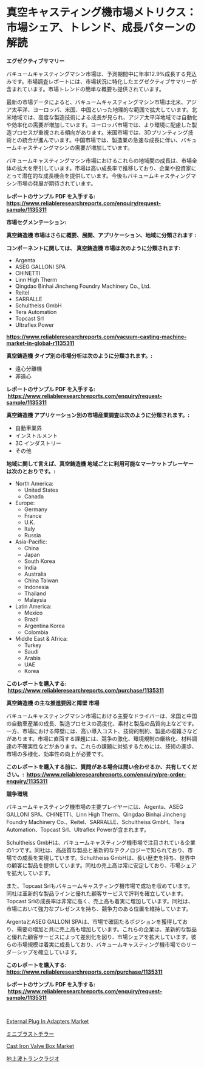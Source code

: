 <p><h1>真空キャスティング機市場メトリクス：市場シェア、トレンド、成長パターンの解読</h1></p><p><strong>エグゼクティブサマリー</strong></p>
<p><p>バキュームキャスティングマシン市場は、予測期間中に年率12.9%成長する見込みです。市場調査レポートには、市場状況に特化したエグゼクティブサマリーが含まれています。市場トレンドの簡単な概要も提供されています。</p><p>最新の市場データによると、バキュームキャスティングマシン市場は北米、アジア太平洋、ヨーロッパ、米国、中国といった地理的な範囲で拡大しています。北米地域では、高度な製造技術による成長が見られ、アジア太平洋地域では自動化や効率化の需要が増加しています。ヨーロッパ市場では、より環境に配慮した製造プロセスが重視される傾向があります。米国市場では、3Dプリンティング技術との統合が進んでいます。中国市場では、製造業の急速な成長に伴い、バキュームキャスティングマシンの需要が増加しています。</p><p>バキュームキャスティングマシン市場におけるこれらの地域間の成長は、市場全体の拡大を牽引しています。市場は高い成長率で推移しており、企業や投資家にとって潜在的な成長機会を提供しています。今後もバキュームキャスティングマシン市場の発展が期待されています。</p></p>
<p><strong>レポートのサンプル PDF を入手する: <a href="https://www.reliableresearchreports.com/enquiry/request-sample/1135311">https://www.reliableresearchreports.com/enquiry/request-sample/1135311</a></strong></p>
<p><strong>市場セグメンテーション:</strong></p>
<p><strong> 真空鋳造機 市場はさらに概要、展開、アプリケーション、地域に分類されます :</strong></p>
<p><strong>コンポーネントに関しては、 真空鋳造機 市場は次のように分類されます: &nbsp;</strong></p>
<p><ul><li>Argenta</li><li>ASEG GALLONI SPA</li><li>CHINETTI</li><li>Linn High Therm</li><li>Qingdao Binhai Jincheng Foundry Machinery Co., Ltd.</li><li>Reitel</li><li>SARRALLE</li><li>Schultheiss GmbH</li><li>Tera Automation</li><li>Topcast Srl</li><li>Ultraflex Power</li></ul></p>
<p><strong><a href="https://www.reliableresearchreports.com/vacuum-casting-machine-market-in-global-r1135311">https://www.reliableresearchreports.com/vacuum-casting-machine-market-in-global-r1135311</a></strong></p>
<p><strong> 真空鋳造機 タイプ別の市場分析は次のように分類されます。:</strong></p>
<p><ul><li>遠心分離機</li><li>非遠心</li></ul></p>
<p><strong>レポートのサンプル PDF を入手する: &nbsp;<a href="https://www.reliableresearchreports.com/enquiry/request-sample/1135311">https://www.reliableresearchreports.com/enquiry/request-sample/1135311</a></strong></p>
<p><strong> 真空鋳造機 アプリケーション別の市場産業調査は次のように分類されます。:</strong></p>
<p><ul><li>自動車業界</li><li>インストルメント</li><li>3C インダストリー</li><li>その他</li></ul></p>
<p><strong>地域に関して言えば、真空鋳造機 地域ごとに利用可能なマーケットプレーヤーは次のとおりです。:</strong></p>
<p><ul>
    <li>
        North America:
        <ul>
            <li>United States</li>
            <li>Canada</li>
        </ul>
    </li>
    <li>
        Europe:
        <ul>
            <li>Germany</li>
            <li>France</li>
            <li>U.K.</li>
            <li>Italy</li>
            <li>Russia</li>
        </ul>
    </li>
    <li>
        Asia-Pacific:
        <ul>
            <li>China</li>
            <li>Japan</li>
            <li>South Korea</li>
            <li>India</li>
            <li>Australia</li>
            <li>China Taiwan</li>
            <li>Indonesia</li>
            <li>Thailand</li>
            <li>Malaysia</li>
        </ul>
    </li>
    <li>
        Latin America:
        <ul>
            <li>Mexico</li>
            <li>Brazil</li>
            <li>Argentina Korea</li>
            <li>Colombia</li>
        </ul>
    </li>
    <li>
        Middle East & Africa:
        <ul>
            <li>Turkey</li>
            <li>Saudi</li>
            <li>Arabia</li>
            <li>UAE</li>
            <li>Korea</li>
        </ul>
    </li>
    </ul></p>
<p><strong>このレポートを購入する: &nbsp;<a href="https://www.reliableresearchreports.com/purchase/1135311">https://www.reliableresearchreports.com/purchase/1135311</a></strong></p>
<p><strong>真空鋳造機 の主な推進要因と障壁 市場</strong></p>
<p><p>バキュームキャスティングマシン市場における主要なドライバーは、米国と中国の自動車産業の成長、製造プロセスの高度化、素材と製品の品質向上などです。一方、市場における障壁には、高い導入コスト、技術的制約、製品の複雑さなどがあります。市場に直面する課題には、競争の激化、環境規制の厳格化、材料調達の不確実性などがあります。これらの課題に対処するためには、技術の進歩、市場の多様化、効率性の向上が必要です。</p></p>
<p><strong>このレポートを購入する前に、質問がある場合は問い合わせるか、共有してください。:&nbsp; <a href="https://www.reliableresearchreports.com/enquiry/pre-order-enquiry/1135311">https://www.reliableresearchreports.com/enquiry/pre-order-enquiry/1135311</a></strong></p>
<p><strong>競争環境</strong></p>
<p><p>バキュームキャスティング機市場の主要プレイヤーには、Argenta、ASEG GALLONI SPA、CHINETTI、Linn High Therm、Qingdao Binhai Jincheng Foundry Machinery Co.、Reitel、SARRALLE、Schultheiss GmbH、Tera Automation、Topcast Srl、Ultraflex Powerが含まれます。</p><p>Schultheiss GmbHは、バキュームキャスティング機市場で注目されている企業の1つです。同社は、高品質な製品と革新的なテクノロジーで知られており、市場での成長を実現しています。Schultheiss GmbHは、長い歴史を持ち、世界中の顧客に製品を提供しています。同社の売上高は常に安定しており、市場シェアを拡大しています。</p><p>また、Topcast Srlもバキュームキャスティング機市場で成功を収めています。同社は革新的な製品ラインと優れた顧客サービスで評判を確立しています。Topcast Srlの成長率は非常に高く、売上高も着実に増加しています。同社は、市場において強力なプレゼンスを持ち、競争力のある位置を維持しています。</p><p>ArgentaとASEG GALLONI SPAは、市場で確固たるポジションを獲得しており、需要の増加と共に売上高も増加しています。これらの企業は、革新的な製品と優れた顧客サービスによって差別化を図り、市場シェアを拡大しています。彼らの市場規模は着実に成長しており、バキュームキャスティング機市場でのリーダーシップを確立しています。</p></p>
<p><strong>このレポートを購入する: &nbsp; <a href="https://www.reliableresearchreports.com/purchase/1135311">https://www.reliableresearchreports.com/purchase/1135311</a></strong></p>
<p><strong>レポートのサンプル PDF を入手する: &nbsp;<a href="https://www.reliableresearchreports.com/enquiry/request-sample/1135311">https://www.reliableresearchreports.com/enquiry/request-sample/1135311</a></strong><strong></strong></p>
<p>&nbsp;</p>
<p><p><a href="https://nifty-kite-d51.notion.site/External-Plug-In-Adapters-Market-Trends-Forecast-and-Competitive-Analysis-to-2031-ad250c9bc8ec4856b59f4768cfaca892">External Plug In Adapters Market</a></p><p><a href="https://github.com/LeanneBruen2023/Market-Research-Report-List-1/blob/main/385823526370.md">ミニブラストチラー</a></p><p><a href="https://view.publitas.com/reportprime-1/cast-iron-valve-box-market-comprehensive-assessment-by-type-application-and-geography/">Cast Iron Valve Box Market</a></p><p><a href="https://github.com/zekaoe592392/Market-Research-Report-List-1/blob/main/772188037421.md">地上波トランクラジオ</a></p></p>